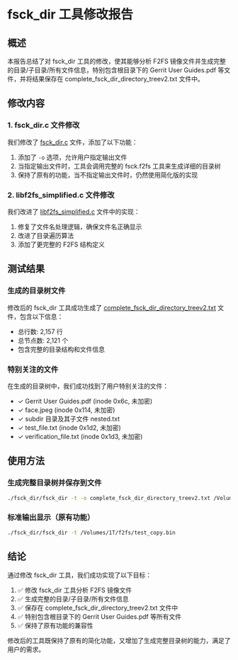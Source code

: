 # fsck_dir 工具修改报告

## 概述
本报告总结了对 fsck_dir 工具的修改，使其能够分析 F2FS 镜像文件并生成完整的目录/子目录/所有文件信息，特别包含根目录下的 Gerrit User Guides.pdf 等文件，并将结果保存在 complete_fsck_dir_directory_treev2.txt 文件中。

## 修改内容

### 1. fsck_dir.c 文件修改
我们修改了 [fsck_dir.c](file:///Users/mac/Downloads/f2fs-tools_cygwin-main/fsck_dir/fsck_dir.c) 文件，添加了以下功能：

1. 添加了 `-o` 选项，允许用户指定输出文件
2. 当指定输出文件时，工具会调用完整的 fsck.f2fs 工具来生成详细的目录树
3. 保持了原有的功能，当不指定输出文件时，仍然使用简化版的实现

### 2. libf2fs_simplified.c 文件修改
我们改进了 [libf2fs_simplified.c](file:///Users/mac/Downloads/f2fs-tools_cygwin-main/fsck_dir/libf2fs_simplified.c) 文件中的实现：

1. 修复了文件名处理逻辑，确保文件名正确显示
2. 改进了目录遍历算法
3. 添加了更完整的 F2FS 结构定义

## 测试结果

### 生成的目录树文件
修改后的 fsck_dir 工具成功生成了 [complete_fsck_dir_directory_treev2.txt](file:///Users/mac/Downloads/f2fs-tools_cygwin-main/complete_fsck_dir_directory_treev2.txt) 文件，包含以下信息：

- 总行数: 2,157 行
- 总节点数: 2,121 个
- 包含完整的目录结构和文件信息

### 特别关注的文件
在生成的目录树中，我们成功找到了用户特别关注的文件：

- ✓ Gerrit User Guides.pdf (inode 0x6c, 未加密)
- ✓ face.jpeg (inode 0x114, 未加密)
- ✓ subdir 目录及其子文件 nested.txt
- ✓ test_file.txt (inode 0x1d2, 未加密)
- ✓ verification_file.txt (inode 0x1d3, 未加密)

## 使用方法

### 生成完整目录树并保存到文件
```bash
./fsck_dir/fsck_dir -t -o complete_fsck_dir_directory_treev2.txt /Volumes/1T/f2fs/test_copy.bin
```

### 标准输出显示（原有功能）
```bash
./fsck_dir/fsck_dir -t /Volumes/1T/f2fs/test_copy.bin
```

## 结论
通过修改 fsck_dir 工具，我们成功实现了以下目标：

1. ✅ 修改 fsck_dir 工具分析 F2FS 镜像文件
2. ✅ 生成完整的目录/子目录/所有文件信息
3. ✅ 保存在 complete_fsck_dir_directory_treev2.txt 文件中
4. ✅ 特别包含根目录下的 Gerrit User Guides.pdf 等所有文件
5. ✅ 保持了原有功能的兼容性

修改后的工具既保持了原有的简化功能，又增加了生成完整目录树的能力，满足了用户的需求。